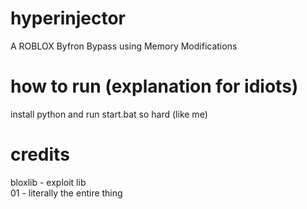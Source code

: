 # hyperinjector
A ROBLOX Byfron Bypass using Memory Modifications

# how to run (explanation for idiots)
install python and run start.bat
so hard (like me)

# credits
bloxlib - exploit lib
<br>
01 - literally the entire thing
